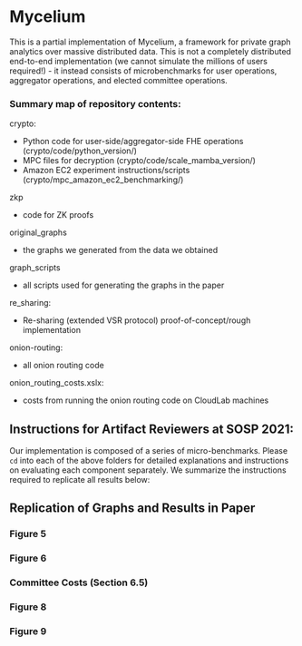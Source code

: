 # Mycelium

This is a partial implementation of Mycelium, a framework for private graph analytics over massive distributed data. This is not a completely distributed end-to-end implementation (we cannot simulate the millions of users required!) - it instead consists of microbenchmarks for user operations, aggregator operations, and elected committee operations.

### Summary map of repository contents:

crypto:
- Python code for user-side/aggregator-side FHE operations (crypto/code/python_version/)
- MPC files for decryption (crypto/code/scale_mamba_version/)
- Amazon EC2 experiment instructions/scripts (crypto/mpc_amazon_ec2_benchmarking/)

zkp
- code for ZK proofs

original_graphs
- the graphs we generated from the data we obtained

graph_scripts
- all scripts used for generating the graphs in the paper

re_sharing:
- Re-sharing (extended VSR protocol) proof-of-concept/rough implementation

onion-routing:
- all onion routing code

onion_routing_costs.xslx:
- costs from running the onion routing code on CloudLab machines


## Instructions for Artifact Reviewers at SOSP 2021:
Our implementation is composed of a series of micro-benchmarks. Please `cd` into each of the above folders for detailed explanations and instructions on evaluating each component separately. We summarize the instructions required to replicate all results below:

## Replication of Graphs and Results in Paper

### Figure 5
### Figure 6
### Committee Costs (Section 6.5)
### Figure 8
### Figure 9


